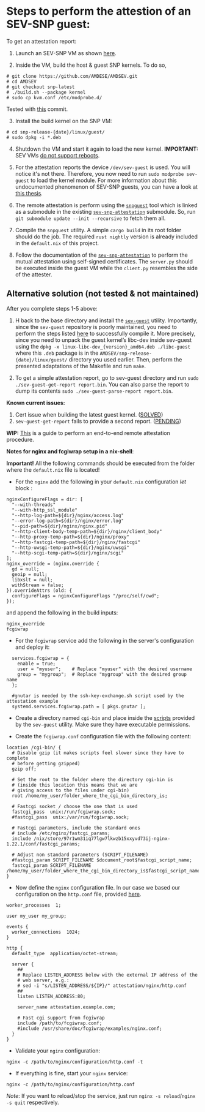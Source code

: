 # Steps to perform the attestion of an SEV-SNP guest:

To get an attestation report:

1. Launch an SEV-SNP VM as shown [here](https://github.com/dimstav23/GDPRuler/tree/main/AMD_SEV_SNP).

2. Inside the VM, build the host & guest SNP kernels. To do so,
```
# git clone https://github.com/AMDESE/AMDSEV.git
# cd AMDSEV
# git checkout snp-latest
# ./build.sh --package kernel
# sudo cp kvm.conf /etc/modprobe.d/
```
Tested with [this](https://github.com/AMDESE/AMDSEV/tree/b04cde73313687cbd6c21c444cfd6f7ee8d28062) commit.

3. Install the build kernel on the SNP VM:
```
# cd snp-release-{date}/linux/guest/
# sudo dpkg -i *.deb
```

4. Shutdown the VM and start it again to load the new kernel. **IMPORTANT:** SEV VMs [do not support reboots](https://github.com/AMDESE/AMDSEV/issues/157).

5. For the attestation reports the device `/dev/sev-guest` is used. You will notice it's not there.
Therefore, you now need to run `sudo modprobe sev-guest` to load the kernel module.
For more information about this undocumented phenomenon of SEV-SNP guests, you can have a look at [this thesis](https://kth.diva-portal.org/smash/get/diva2:1737821/FULLTEXT01.pdf).

6. The remote attestation is perform using the [`snpguest`](https://github.com/virtee/snpguest) tool which is linked as a submodule in the existing [`sev-snp-attestation`](https://github.com/dimstav23/sev-snp-attestation) submodule. So, run `git submodule update --init --recursive` to fetch them all. 

7. Compile the `snpguest` utility. A simple `cargo build` in its root folder should do the job. The required `rust nightly` version is already included in the `default.nix` of this project.

8. Follow the documentation of the [`sev-snp-attestation`](https://github.com/dimstav23/sev-snp-attestation) to perform the mutual attestation using self-signed certificates. The `server.py` should be executed inside the guest VM while the `client.py` resembles the side of the attester.

## Alternative solution (not tested & not maintained)

After you complete steps 1-5 above:

1. H back to the base directory and install the [`sev-guest`](https://github.com/AMDESE/sev-guest/tree/main) utility. 
Importantly, since the `sev-guest` repository is poorly maintained, you need to perform the steps listed [here](https://arkivm.github.io/sev/2022/11/25/running-amd-svsm/) to successfully compile it.
More precisely, since you need to unpack the guest kernel’s libc-dev inside sev-guest using the `dpkg -x linux-libc-dev_{version}_amd64.deb ./libc-guest` where this `.deb` package is in the `AMDSEV/snp-release-{date}/linux/guest/` directory you used earlier.
Then, perform the presented adaptations of the Makefile and run `make`.

2. To get a simple attestation report, go to sev-guest directory and run `sudo ./sev-guest-get-report report.bin`.
You can also parse the report to dump its contents `sudo ./sev-guest-parse-report report.bin`.

**Known current issues:**
1. Cert issue when building the latest guest kernel. ([SOLVED](https://github.com/AMDESE/AMDSEV/issues/156))
2. `sev-guest-get-report` fails to provide a second report. ([PENDING](https://github.com/AMDESE/sev-guest/issues/40))

**WIP:** [This](https://github.com/AMDESE/sev-guest/blob/main/docs/guest-owner-setup.md) is a guide to perform an end-to-end remote attestation procedure.

**Notes for nginx and fcgiwrap setup in a nix-shell**:

**Important!**
All the following commands should be executed from the folder where the `default.nix` file is located!

- For the `nginx` add the following in your `default.nix` configuration *let* block :
```
nginxConfigureFlags = dir: [
  "--with-threads"
  "--with-http_ssl_module"
  "--http-log-path=${dir}/nginx/access.log"
  "--error-log-path=${dir}/nginx/error.log"
  "--pid-path=${dir}/nginx/nginx.pid"
  "--http-client-body-temp-path=${dir}/nginx/client_body"
  "--http-proxy-temp-path=${dir}/nginx/proxy"
  "--http-fastcgi-temp-path=${dir}/nginx/fastcgi"
  "--http-uwsgi-temp-path=${dir}/nginx/uwsgi"
  "--http-scgi-temp-path=${dir}/nginx/scgi"
];
nginx_override = (nginx.override {
  gd = null;
  geoip = null;
  libxslt = null;
  withStream = false;
}).overrideAttrs (old: {
  configureFlags = nginxConfigureFlags "/proc/self/cwd";
});
```
and append the following in the build inputs:
```
nginx_override
fcgiwrap
```

- For the `fcgiwrap` service add the following in the server's configuration and deploy it:
```
  services.fcgiwrap = {
    enable = true;
    user = "myuser";    # Replace "myuser" with the desired username
    group = "mygroup";  # Replace "mygroup" with the desired group name
  };

  #gnutar is needed by the ssh-key-exchange.sh script used by the attestation example
  systemd.services.fcgiwrap.path = [ pkgs.gnutar ];
``` 
- Create a directory named `cgi-bin` and place inside the [scripts](https://github.com/AMDESE/sev-guest/tree/main/attestation/nginx) provided by the `sev-guest` utility. Make sure they have executable permissions.

- Create the `fcgiwrap.conf` configuration file with the following content:
```
location /cgi-bin/ { 
  # Disable gzip (it makes scripts feel slower since they have to complete
  # before getting gzipped)
  gzip off;
 
  # Set the root to the folder where the directory cgi-bin is
  # (inside this location this means that we are
  # giving access to the files under cgi-bin)
  root /home/my_user/folder_where_the_cgi_bin_directory_is;
 
  # Fastcgi socket / choose the one that is used
  fastcgi_pass  unix:/run/fcgiwrap.sock;
  #fastcgi_pass  unix:/var/run/fcgiwrap.sock;
 
  # Fastcgi parameters, include the standard ones
  # include /etc/nginx/fastcgi_params;
  include /nix/store/97r1wm31iq77lgw7lkwzb15xxyvd73ij-nginx-1.22.1/conf/fastcgi_params;

  # Adjust non standard parameters (SCRIPT_FILENAME)
  #fastcgi_param SCRIPT_FILENAME $document_root$fastcgi_script_name;
  fastcgi_param SCRIPT_FILENAME  /home/my_user/folder_where_the_cgi_bin_directory_is$fastcgi_script_name;
}
```

- Now define the `nginx` configuration file.
In our case we based our configuration on the `http.conf` file, provided [here](https://github.com/AMDESE/sev-guest/blob/main/attestation/nginx/http.conf).
```
worker_processes  1;

user my_user my_group;

events {
  worker_connections  1024;
}

http {
  default_type  application/octet-stream;

  server {
    ##
    # Replace LISTEN_ADDRESS below with the external IP address of the
    # web server, e.g.:
    # sed -i "s/LISTEN_ADDRESS/${IP}/" attestation/nginx/http.conf
    ##
    listen LISTEN_ADDRESS:80;

    server_name attestation.example.com;

    # Fast cgi support from fcgiwrap
    include /path/to/fcgiwrap.conf;
    #include /usr/share/doc/fcgiwrap/examples/nginx.conf;
  }
}
```

- Validate your `nginx` configuration:
```
nginx -c /path/to/nginx/configuration/http.conf -t
```

- If everything is fine, start your `nginx` service:
```
nginx -c /path/to/nginx/configuration/http.conf
```
*Note*: If you want to reload/stop the service, just run `nginx -s reload`/`nginx -s quit` respectively.